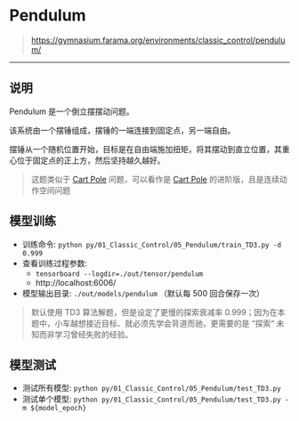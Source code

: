 # Pendulum

> https://gymnasium.farama.org/environments/classic_control/pendulum/

------

## 说明

Pendulum 是一个倒立摆摆动问题。

该系统由一个摆锤组成，摆锤的一端连接到固定点，另一端自由。

摆锤从一个随机位置开始，目标是在自由端施加扭矩，将其摆动到直立位置，其重心位于固定点的正上方，然后坚持越久越好。

> 这题类似于 [Cart Pole](../02_Cart_Pole/) 问题，可以看作是 [Cart Pole](../02_Cart_Pole/) 的进阶版，且是连续动作空间问题


## 模型训练

- 训练命令: `python py/01_Classic_Control/05_Pendulum/train_TD3.py -d 0.999`
- 查看训练过程参数: 
    - `tensorboard --logdir=./out/tensor/pendulum`
    - http://localhost:6006/
- 模型输出目录: `./out/models/pendulum` （默认每 500 回合保存一次）

> 默认使用 TD3 算法解题，但是设定了更慢的探索衰减率 0.999；因为在本题中，小车越想接近目标、就必须先学会背道而驰，更需要的是 “探索” 未知而非学习曾经失败的经验。


## 模型测试

- 测试所有模型: `python py/01_Classic_Control/05_Pendulum/test_TD3.py`
- 测试单个模型: `python py/01_Classic_Control/05_Pendulum/test_TD3.py -m ${model_epoch}`
